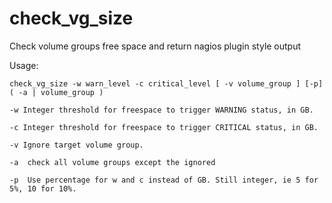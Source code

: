 check_vg_size
=============

Check volume groups free space and return nagios plugin style output

Usage:

    check_vg_size -w warn_level -c critical_level [ -v volume_group ] [-p] ( -a | volume_group )

    -w Integer threshold for freespace to trigger WARNING status, in GB.

    -c Integer threshold for freespace to trigger CRITICAL status, in GB.

    -v Ignore target volume group.

    -a  check all volume groups except the ignored

    -p  Use percentage for w and c instead of GB. Still integer, ie 5 for 5%, 10 for 10%.
